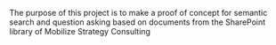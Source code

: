 The purpose of this project is to make a proof of concept for semantic search and question asking based on documents from the SharePoint library of Mobilize Strategy Consulting

